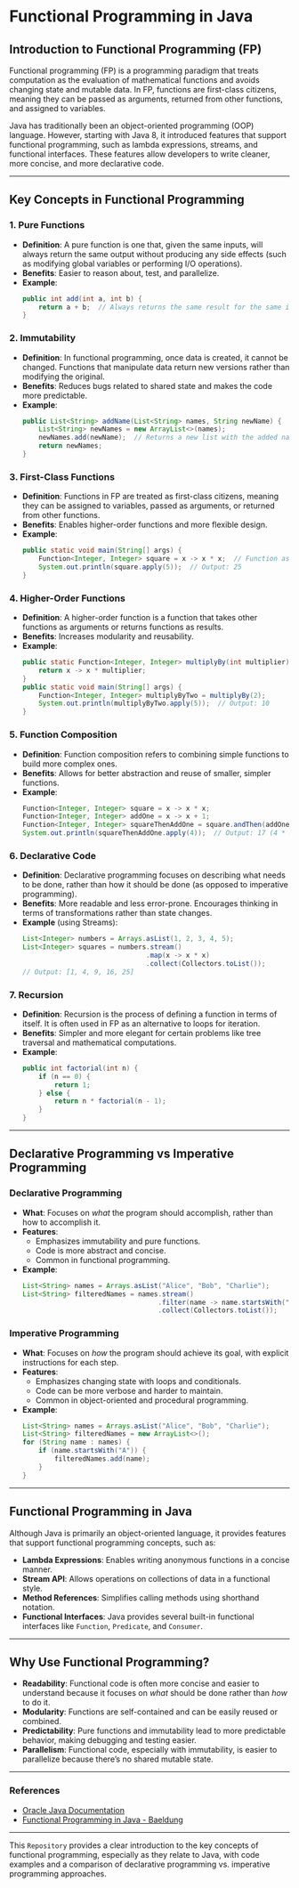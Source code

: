 # Functional Programming in Java

## Introduction to Functional Programming (FP)

Functional programming (FP) is a programming paradigm that treats computation as the evaluation of mathematical functions and avoids changing state and mutable data. In FP, functions are first-class citizens, meaning they can be passed as arguments, returned from other functions, and assigned to variables.

Java has traditionally been an object-oriented programming (OOP) language. However, starting with Java 8, it introduced features that support functional programming, such as lambda expressions, streams, and functional interfaces. These features allow developers to write cleaner, more concise, and more declarative code.

---

## Key Concepts in Functional Programming

### 1. **Pure Functions**
   - **Definition**: A pure function is one that, given the same inputs, will always return the same output without producing any side effects (such as modifying global variables or performing I/O operations).
   - **Benefits**: Easier to reason about, test, and parallelize.
   - **Example**:
     ```java
     public int add(int a, int b) {
         return a + b;  // Always returns the same result for the same inputs.
     }
     ```

### 2. **Immutability**
   - **Definition**: In functional programming, once data is created, it cannot be changed. Functions that manipulate data return new versions rather than modifying the original.
   - **Benefits**: Reduces bugs related to shared state and makes the code more predictable.
   - **Example**:
     ```java
     public List<String> addName(List<String> names, String newName) {
         List<String> newNames = new ArrayList<>(names);
         newNames.add(newName);  // Returns a new list with the added name.
         return newNames;
     }
     ```

### 3. **First-Class Functions**
   - **Definition**: Functions in FP are treated as first-class citizens, meaning they can be assigned to variables, passed as arguments, or returned from other functions.
   - **Benefits**: Enables higher-order functions and more flexible design.
   - **Example**:
     ```java
     public static void main(String[] args) {
         Function<Integer, Integer> square = x -> x * x;  // Function assigned to a variable.
         System.out.println(square.apply(5));  // Output: 25
     }
     ```

### 4. **Higher-Order Functions**
   - **Definition**: A higher-order function is a function that takes other functions as arguments or returns functions as results.
   - **Benefits**: Increases modularity and reusability.
   - **Example**:
     ```java
     public static Function<Integer, Integer> multiplyBy(int multiplier) {
         return x -> x * multiplier;
     }
     public static void main(String[] args) {
         Function<Integer, Integer> multiplyByTwo = multiplyBy(2);
         System.out.println(multiplyByTwo.apply(5));  // Output: 10
     }
     ```

### 5. **Function Composition**
   - **Definition**: Function composition refers to combining simple functions to build more complex ones.
   - **Benefits**: Allows for better abstraction and reuse of smaller, simpler functions.
   - **Example**:
     ```java
     Function<Integer, Integer> square = x -> x * x;
     Function<Integer, Integer> addOne = x -> x + 1;
     Function<Integer, Integer> squareThenAddOne = square.andThen(addOne);
     System.out.println(squareThenAddOne.apply(4));  // Output: 17 (4 * 4 + 1)
     ```

### 6. **Declarative Code**
   - **Definition**: Declarative programming focuses on describing what needs to be done, rather than how it should be done (as opposed to imperative programming).
   - **Benefits**: More readable and less error-prone. Encourages thinking in terms of transformations rather than state changes.
   - **Example** (using Streams):
     ```java
     List<Integer> numbers = Arrays.asList(1, 2, 3, 4, 5);
     List<Integer> squares = numbers.stream()
                                    .map(x -> x * x)
                                    .collect(Collectors.toList());
     // Output: [1, 4, 9, 16, 25]
     ```

### 7. **Recursion**
   - **Definition**: Recursion is the process of defining a function in terms of itself. It is often used in FP as an alternative to loops for iteration.
   - **Benefits**: Simpler and more elegant for certain problems like tree traversal and mathematical computations.
   - **Example**:
     ```java
     public int factorial(int n) {
         if (n == 0) {
             return 1;
         } else {
             return n * factorial(n - 1);
         }
     }
     ```

---

## Declarative Programming vs Imperative Programming

### **Declarative Programming**
   - **What**: Focuses on *what* the program should accomplish, rather than how to accomplish it.
   - **Features**: 
     - Emphasizes immutability and pure functions.
     - Code is more abstract and concise.
     - Common in functional programming.
   - **Example**:
     ```java
     List<String> names = Arrays.asList("Alice", "Bob", "Charlie");
     List<String> filteredNames = names.stream()
                                       .filter(name -> name.startsWith("A"))
                                       .collect(Collectors.toList());
     ```

### **Imperative Programming**
   - **What**: Focuses on *how* the program should achieve its goal, with explicit instructions for each step.
   - **Features**: 
     - Emphasizes changing state with loops and conditionals.
     - Code can be more verbose and harder to maintain.
     - Common in object-oriented and procedural programming.
   - **Example**:
     ```java
     List<String> names = Arrays.asList("Alice", "Bob", "Charlie");
     List<String> filteredNames = new ArrayList<>();
     for (String name : names) {
         if (name.startsWith("A")) {
             filteredNames.add(name);
         }
     }
     ```

---

## Functional Programming in Java

Although Java is primarily an object-oriented language, it provides features that support functional programming concepts, such as:
- **Lambda Expressions**: Enables writing anonymous functions in a concise manner.
- **Stream API**: Allows operations on collections of data in a functional style.
- **Method References**: Simplifies calling methods using shorthand notation.
- **Functional Interfaces**: Java provides several built-in functional interfaces like `Function`, `Predicate`, and `Consumer`.

---

## Why Use Functional Programming?

- **Readability**: Functional code is often more concise and easier to understand because it focuses on *what* should be done rather than *how* to do it.
- **Modularity**: Functions are self-contained and can be easily reused or combined.
- **Predictability**: Pure functions and immutability lead to more predictable behavior, making debugging and testing easier.
- **Parallelism**: Functional code, especially with immutability, is easier to parallelize because there’s no shared mutable state.

---

### References

- [Oracle Java Documentation](https://docs.oracle.com/en/java/)
- [Functional Programming in Java - Baeldung](https://www.baeldung.com/java-functional-programming)

---

This `Repository` provides a clear introduction to the key concepts of functional programming, especially as they relate to Java, with code examples and a comparison of declarative programming vs. imperative programming approaches.